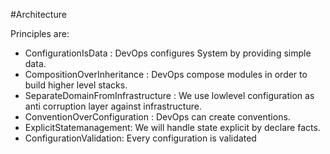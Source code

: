 #Architecture

Principles are:
* ConfigurationIsData : DevOps configures System by providing simple data.
* CompositionOverInheritance : DevOps compose modules in order to build higher level stacks.
* SeparateDomainFromInfrastructure : We use lowlevel configuration as anti corruption layer against infrastructure.
* ConventionOverConfiguration : DevOps can create conventions.
* ExplicitStatemanagement: We will handle state explicit by declare facts.
* ConfigurationValidation: Every configuration is validated
